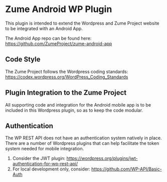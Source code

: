 # Zume Android WP Plugin
This plugin is intended to extend the Wordpress and Zume Project website to be integrated with an Android App.

The Android App repo can be found here: https://github.com/ZumeProject/zume-android-app

## Code Style 
The Zume Project follows the Wordpress coding standards: https://codex.wordpress.org/WordPress_Coding_Standards

## Plugin Integration to the Zume Project 
All supporting code and integration for the Android mobile app is to be included in this Wordpress plugin, so as to keep
the code modular. 

## Authentication
The WP REST API does not have an authentication system natively in place. There are a number of Wordpress plugins that can help 
facilitate the token system needed for mobile integration.

1. Consider the JWT plugin: https://wordpress.org/plugins/jwt-authentication-for-wp-rest-api/
1. For local development only, consider: https://github.com/WP-API/Basic-Auth
